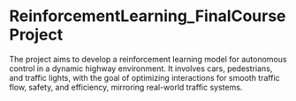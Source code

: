 # ReinforcementLearning_FinalCourseProject
The project aims to develop a reinforcement learning model for autonomous control in a dynamic highway environment. It involves cars, pedestrians, and traffic lights, with the goal of optimizing interactions for smooth traffic flow, safety, and efficiency, mirroring real-world traffic systems.
